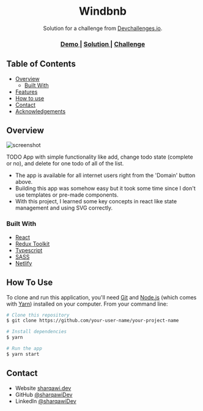 <!-- Please update value in the {}  -->

<h1 align="center">Windbnb</h1>

<div align="center">
   Solution for a challenge from  <a href="http://devchallenges.io" target="_blank">Devchallenges.io</a>.
</div>

<div align="center">
  <h3>
    <a href="">
      Demo
    </a>
    <span> | </span>
    <a href="">
      Solution
    </a>
    <span> | </span>
    <a href="https://devchallenges.io/challenges/3JFYedSOZqAxYuOCNmYD">
      Challenge
    </a>
  </h3>
</div>

<!-- TABLE OF CONTENTS -->

## Table of Contents

- [Overview](#overview)
  - [Built With](#built-with)
- [Features](#features)
- [How to use](#how-to-use)
- [Contact](#contact)
- [Acknowledgements](#acknowledgements)

<!-- OVERVIEW -->

## Overview

![screenshot](preview.png)

TODO App with simple functionality like add, change todo state (complete or no), and delete for one todo of all of the list.

- The app is available for all internet users right from the 'Domain' button above.
- Building this app was somehow easy but it took some time since I don't use templates or pre-made components.
- With this project, I learned some key concepts in react like state management and using SVG correctly.

### Built With

<!-- This section should list any major frameworks that you built your project using. Here are a few examples.-->

- [React](https://reactjs.org/)
- [Redux Toolkit](https://redux-toolkit.js.org/)
- [Typescript](https://www.typescriptlang.org/)
- [SASS](https://sass-lang.com/)
- [Netlify](https://www.netlify.com/)


## How To Use

<!-- Example: -->

To clone and run this application, you'll need [Git](https://git-scm.com) and [Node.js](https://nodejs.org/en/download/) (which comes with [Yarn](https://yarnpkg.com/)) installed on your computer. From your command line:

```bash
# Clone this repository
$ git clone https://github.com/your-user-name/your-project-name

# Install dependencies
$ yarn

# Run the app
$ yarn start
```

## Contact

- Website [sharqawi.dev](https://sharqawi.dev/)
- GitHub [@sharqawiDev](https://github.com/sharqawiDev)
- LinkedIn [@sharqawiDev](https://www.linkedin.com/in/sharqawidev/)
